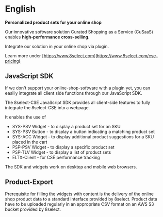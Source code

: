 # English

**Personalized product sets for your online shop**

Our innovative software solution Curated Shopping as a Service \(CuSaaS\) enables **high-performance cross-selling**.

Integrate our solution in your online shop via plugin.

Learn more under [https://www.8select.com](https://www.8select.com/cse-pricing)

## JavaScript SDK

If we don't support your online-shop-software with a plugin yet, you can easiliy integrate all client side functions through our JavaScript SDK.

The 8select-CSE JavaScript SDK provides all client-side features to fully integrate the 8select-CSE into a webpage.

It enables the use of

* SYS-PSV Widget - to display a product set for an SKU
* SYS-PSV Button - to display a button indicating a matching product set
* SYS-ACC Widget - to display additional product suggestions for a SKU placed in the cart
* PSP-PSV Widget - to display a specific product set
* PSP-TLV Widget - to display a list of product sets
* ELTX-Client - for CSE performance tracking

The SDK and widgets work on desktop and mobile web browsers.

## Product-Export

Prerequisite for filling the widgets with content is the delivery of the online shop product data to a standard interface provided by 8select. Product data have to be uploaded regularly in an appropriate CSV format on an AWS S3 bucket provided by 8select.

